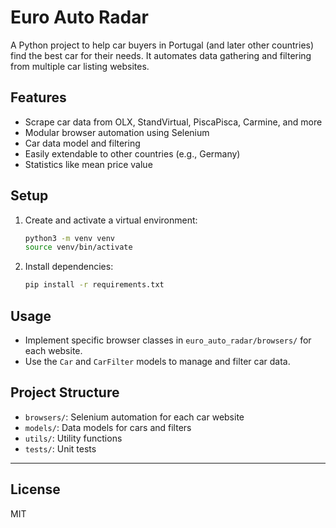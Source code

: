 # Euro Auto Radar

A Python project to help car buyers in Portugal (and later other countries) find the best car for their needs. It automates data gathering and filtering from multiple car listing websites.

## Features
- Scrape car data from OLX, StandVirtual, PiscaPisca, Carmine, and more
- Modular browser automation using Selenium
- Car data model and filtering
- Easily extendable to other countries (e.g., Germany)
- Statistics like mean price value

## Setup
1. Create and activate a virtual environment:
   ```bash
   python3 -m venv venv
   source venv/bin/activate
   ```
2. Install dependencies:
   ```bash
   pip install -r requirements.txt
   ```

## Usage
- Implement specific browser classes in `euro_auto_radar/browsers/` for each website.
- Use the `Car` and `CarFilter` models to manage and filter car data.

## Project Structure
- `browsers/`: Selenium automation for each car website
- `models/`: Data models for cars and filters
- `utils/`: Utility functions
- `tests/`: Unit tests

---

## License
MIT
